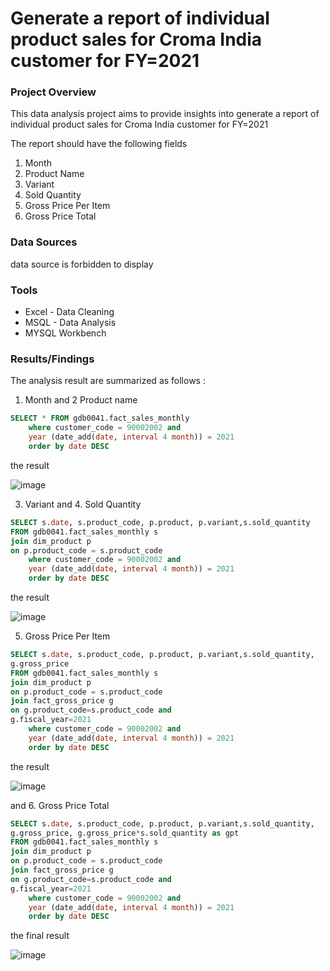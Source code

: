 # Generate a report of individual product sales for Croma India customer for FY=2021

### Project Overview

This data analysis project aims to provide insights into generate a report of individual product sales for Croma India customer for FY=2021

The report should have the following fields
1. Month
2. Product Name
3. Variant
4. Sold Quantity
5. Gross Price Per Item
6. Gross Price Total

### Data Sources
data source is forbidden to display

### Tools

- Excel - Data Cleaning
- MSQL - Data Analysis
- MYSQL Workbench

### Results/Findings

The analysis result are summarized as follows :

1. Month and 2 Product name
```sql
SELECT * FROM gdb0041.fact_sales_monthly
	where customer_code = 90002002 and 
    year (date_add(date, interval 4 month)) = 2021
    order by date DESC
```
the result

![image](https://github.com/user-attachments/assets/83d39549-d481-48f6-9caf-b4963a53e32f)

3. Variant and 4. Sold Quantity
   
```sql
SELECT s.date, s.product_code, p.product, p.variant,s.sold_quantity
FROM gdb0041.fact_sales_monthly s
join dim_product p
on p.product_code = s.product_code
	where customer_code = 90002002 and 
    year (date_add(date, interval 4 month)) = 2021
    order by date DESC
```
the result 

![image](https://github.com/user-attachments/assets/24390a13-cfc8-4e1a-ad1b-f5ef7aa9c1d3)

5. Gross Price Per Item 

```sql
SELECT s.date, s.product_code, p.product, p.variant,s.sold_quantity,
g.gross_price
FROM gdb0041.fact_sales_monthly s
join dim_product p
on p.product_code = s.product_code
join fact_gross_price g 
on g.product_code=s.product_code and
g.fiscal_year=2021
	where customer_code = 90002002 and 
    year (date_add(date, interval 4 month)) = 2021
    order by date DESC
```
the result

![image](https://github.com/user-attachments/assets/35edc264-76f2-4831-8c9d-ad39fe685ec4)

and 6. Gross Price Total

```sql
SELECT s.date, s.product_code, p.product, p.variant,s.sold_quantity,
g.gross_price, g.gross_price*s.sold_quantity as gpt
FROM gdb0041.fact_sales_monthly s
join dim_product p
on p.product_code = s.product_code
join fact_gross_price g 
on g.product_code=s.product_code and
g.fiscal_year=2021
	where customer_code = 90002002 and 
    year (date_add(date, interval 4 month)) = 2021
    order by date DESC
```

the final result

![image](https://github.com/user-attachments/assets/d1b4d7fa-c8a8-469d-93f8-7358e6a66ade)


